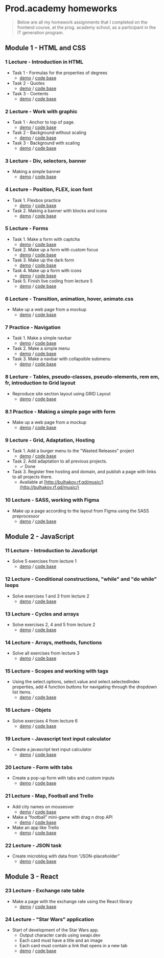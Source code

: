 # Prod.academy homeworks

>Below are all my homework assignments that I completed on the frontend
>course, at the prog. academy school, as a participant in the IT generation
>program.

## Module 1 - HTML and CSS

### 1 Lecture - Introduction in HTML

- Task 1 - Formulas for the properties of degrees
  - [demo](https://bulhakovolexii.github.io/prog-academy-homeworks/hw01/task1.html) / [code base](https://github.com/bulhakovolexii/prog-academy-homeworks/tree/main/hw01/task1.html) 
- Task 2 -  Quotes
  - [demo](https://bulhakovolexii.github.io/prog-academy-homeworks/hw01/task2.html) / [code base](https://github.com/bulhakovolexii/prog-academy-homeworks/tree/main/hw01/task2.html)
- Task 3 - Сontents
  - [demo](https://bulhakovolexii.github.io/prog-academy-homeworks/hw01/task3.html) / [code base](https://github.com/bulhakovolexii/prog-academy-homeworks/tree/main/hw01/task3.html)

### 2 Lecture - Work with graphic

- Task 1 - Anchor to top of page.
  - [demo](https://bulhakovolexii.github.io/prog-academy-homeworks/hw02/task1.html) / [code base](https://github.com/bulhakovolexii/prog-academy-homeworks/tree/main/hw02/task1.html)
- Task 2 - Background without scaling
  - [demo](https://bulhakovolexii.github.io/prog-academy-homeworks/hw02/task2.html) / [code base](https://github.com/bulhakovolexii/prog-academy-homeworks/tree/main/hw02/task2.html)
- Task 3 - Background with scaling
  - [demo](https://bulhakovolexii.github.io/prog-academy-homeworks/hw02/task3.html) / [code base](https://github.com/bulhakovolexii/prog-academy-homeworks/tree/main/hw02/task3.html)

### 3 Lecture - Div, selectors, banner

- Making a simple banner
  - [demo](https://bulhakovolexii.github.io/prog-academy-homeworks/hw03/) / [code base](https://github.com/bulhakovolexii/prog-academy-homeworks/tree/main/hw03/)

### 4 Lecture - Position, FLEX, icon font 

- Task 1. Flexbox practice
  - [demo](https://bulhakovolexii.github.io/prog-academy-homeworks/hw04/task1/) / [code base](https://github.com/bulhakovolexii/prog-academy-homeworks/tree/main/hw04/task1/)
- Task 2. Making a banner with blocks and icons
  - [demo](https://bulhakovolexii.github.io/prog-academy-homeworks/hw04/task2/) / [code base](https://github.com/bulhakovolexii/prog-academy-homeworks/tree/main/hw04/task2/)

### 5 Lecture - Forms

- Task 1. Make a form with captcha
  - [demo](https://bulhakovolexii.github.io/prog-academy-homeworks/hw05/task1/) / [code base](https://github.com/bulhakovolexii/prog-academy-homeworks/tree/main/hw05/task1/)
- Task 2. Make up a form with custom focus
  - [demo](https://bulhakovolexii.github.io/prog-academy-homeworks/hw05/task2/) / [code base](https://github.com/bulhakovolexii/prog-academy-homeworks/tree/main/hw05/task2/)
- Task 3. Make up the dark form
  - [demo](https://bulhakovolexii.github.io/prog-academy-homeworks/hw05/task3/) / [code base](https://github.com/bulhakovolexii/prog-academy-homeworks/tree/main/hw05/task3/)
- Task 4. Make up a form with icons
  - [demo](https://bulhakovolexii.github.io/prog-academy-homeworks/hw05/task4/) / [code base](https://github.com/bulhakovolexii/prog-academy-homeworks/tree/main/hw05/task4/)
- Task 5. Finish live coding from lecture 5
  - [demo](https://bulhakovolexii.github.io/prog-academy-homeworks/hw05/task5/) / [code base](https://github.com/bulhakovolexii/prog-academy-homeworks/tree/main/hw05/task5/)

### 6 Lecture - Transition, animation, hover, animate.css

- Make up a web page from a mockup
  - [demo](https://bulhakovolexii.github.io/prog-academy-homeworks/hw06/) / [code base](https://github.com/bulhakovolexii/prog-academy-homeworks/tree/main/hw06/)

### 7 Practice - Navigation

- Task 1. Make a simple navbar
  - [demo](https://bulhakovolexii.github.io/prog-academy-homeworks/hw07/task1/) / [code base](https://github.com/bulhakovolexii/prog-academy-homeworks/tree/main/hw07/task1/)
- Task 2. Make a simple menu
  - [demo](https://bulhakovolexii.github.io/prog-academy-homeworks/hw07/task2/) / [code base](https://github.com/bulhakovolexii/prog-academy-homeworks/tree/main/hw07/task2/)
- Task 3. Make a navbar with collapsible submenu
  - [demo](https://bulhakovolexii.github.io/prog-academy-homeworks/hw07/task3/) / [code base](https://github.com/bulhakovolexii/prog-academy-homeworks/tree/main/hw07/task3/)

### 8 Lecture - Tables, pseudo-classes, pseudo-elements, rem em, fr, introduction to Grid layout

- Reproduce site section layout using GRID Layout
  - [demo](https://bulhakovolexii.github.io/prog-academy-homeworks/hw08/) / [code base](https://github.com/bulhakovolexii/prog-academy-homeworks/tree/main/hw08/)

### 8.1 Practice - Making a simple page with form

- Make up a web page from a mockup
  - [demo](https://bulhakovolexii.github.io/prog-academy-homeworks/hw08-1/) / [code base](https://github.com/bulhakovolexii/prog-academy-homeworks/tree/main/hw08-1/)

### 9 Lecture - Grid, Adaptation, Hosting 

- Task 1. Add a burger menu to the "Wasted Releases" project
  - [demo](https://bulhakovolexii.github.io/prog-academy-homeworks/hw09/) / [code base](https://github.com/bulhakovolexii/prog-academy-homeworks/tree/main/hw09/)
- Task 2. Add adaptation to all previous projects.
  - ✓ Done
- Task 3. Register free hosting and domain, and publish a page with links to all projects there.
  - Available at [http://bulhakov.rf.gd/music/](http://bulhakov.rf.gd/music/)

### 10 Lecture -  SASS, working with Figma

- Make up a page according to the layout from Figma using the SASS preprocessor
  - [demo](https://bulhakovolexii.github.io/prog-academy-homeworks/hw10/) / [code base](https://github.com/bulhakovolexii/prog-academy-homeworks/tree/main/hw10/)

## Module 2 - JavaScript

### 11 Lecture - Introduction to JavaScript

- Solve 5 exercises from lecture 1
  - [demo](https://bulhakovolexii.github.io/prog-academy-homeworks/hw11/) / [code base](https://github.com/bulhakovolexii/prog-academy-homeworks/tree/main/hw11/)

### 12 Lecture - Conditional constructions, "while" and "do while" loops

- Solve exercises 1 and 3 from lecture 2
  - [demo](https://bulhakovolexii.github.io/prog-academy-homeworks/hw12/) / [code base](https://github.com/bulhakovolexii/prog-academy-homeworks/tree/main/hw12/)

### 13 Lecture - Cycles and arrays

- Solve exercises 2, 4 and 5 from lecture 2
  - [demo](https://bulhakovolexii.github.io/prog-academy-homeworks/hw13/) / [code base](https://github.com/bulhakovolexii/prog-academy-homeworks/tree/main/hw13/)

### 14 Lecture - Arrays, methods, functions

- Solve all exercises from lecture 3
  - [demo](https://bulhakovolexii.github.io/prog-academy-homeworks/hw14/) / [code base](https://github.com/bulhakovolexii/prog-academy-homeworks/tree/main/hw14/)

### 15 Lecture - Scopes and working with tags

- Using the select.options, select.value and select.selectedIndex properties, add 4 function buttons for navigating through the dropdown list items.
  - [demo](https://bulhakovolexii.github.io/prog-academy-homeworks/hw15/) / [code base](https://github.com/bulhakovolexii/prog-academy-homeworks/tree/main/hw15/)

### 16 Lecture - Objets

- Solve exercises 4 from lecture 6
  - [demo](https://bulhakovolexii.github.io/prog-academy-homeworks/hw16/) / [code base](https://github.com/bulhakovolexii/prog-academy-homeworks/tree/main/hw16/)

### 19 Lecture - Javascript text input calculator

- Create a javascript text input calculator
  - [demo](https://bulhakovolexii.github.io/prog-academy-homeworks/hw19/) / [code base](https://github.com/bulhakovolexii/prog-academy-homeworks/tree/main/hw19/)

### 20 Lecture - Form with tabs

- Create a pop-up form with tabs and custom inputs
  - [demo](https://bulhakovolexii.github.io/prog-academy-homeworks/hw20/) / [code base](https://github.com/bulhakovolexii/prog-academy-homeworks/tree/main/hw20/)

### 21 Lecture - Map, Football and Trello

- Add city names on mouseover
  - [demo](https://bulhakovolexii.github.io/prog-academy-homeworks/hw21/map/) / [code base](https://github.com/bulhakovolexii/prog-academy-homeworks/tree/main/hw21/map/)
- Make a “football” mini-game with drag n drop API
  - [demo](https://bulhakovolexii.github.io/prog-academy-homeworks/hw21/football/) / [code base](https://github.com/bulhakovolexii/prog-academy-homeworks/tree/main/hw21/football/)
- Make an app like Trello
  - [demo](https://bulhakovolexii.github.io/prog-academy-homeworks/hw21/trello/) / [code base](https://github.com/bulhakovolexii/prog-academy-homeworks/tree/main/hw21/trello/)

### 22 Lecture - JSON task

- Create microblog with data from “JSON-placeholder”
  - [demo](https://bulhakovolexii.github.io/prog-academy-homeworks/hw22/) / [code base](https://github.com/bulhakovolexii/prog-academy-homeworks/tree/main/hw22/)

## Module 3 - React

### 23 Lecture - Exchange rate table

- Make a page with the exchange rate using the React library
  - [demo](https://bulhakovolexii.github.io/prog-academy-homeworks/hw23/build/) / [code base](https://github.com/bulhakovolexii/prog-academy-homeworks/tree/main/hw23/)

### 24 Lecture - "Star Wars" application

- Start of development of the Star Wars app.
    - Output character cards using swapi.dev
    - Each card must have a title and an image
    - Each card must contain a link that opens in a new tab
  - [demo](https://bulhakovolexii.github.io/prog-academy-homeworks/hw23/build/) / [code base](https://github.com/bulhakovolexii/prog-academy-homeworks/tree/main/hw23/)
